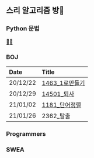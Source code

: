 ## 스리 알고리즘 방🚪

### Python 문법
[🐍📝](https://github.com/seu11ee/AlgorithmPractice/blob/master/Python/Python%20note.md)
### BOJ
|Date|Title|
|:---|:---|
|20/12/22|[1463_1로만들기](https://github.com/seu11ee/AlgorithmPractice/blob/master/BaekJoon/1463_1로만들기.py)|
|20/12/29|[14501_퇴사](https://github.com/seu11ee/AlgorithmPractice/blob/master/BaekJoon/14501_퇴사.py)|
|21/01/02|[1181_단어정렬](https://github.com/seu11ee/AlgorithmPractice/blob/master/BaekJoon/1181_%EB%8B%A8%EC%96%B4%EC%A0%95%EB%A0%AC.py)|
|21/01/26|2362_탈출|

### Programmers

### SWEA
